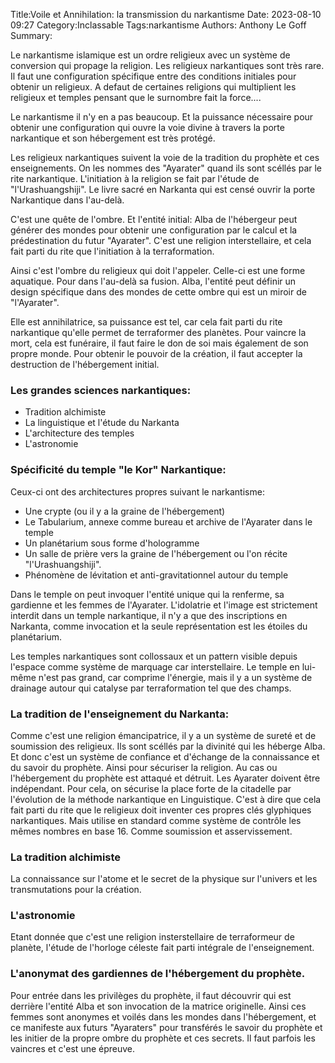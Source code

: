 Title:Voile et Annihilation: la transmission du narkantisme
Date: 2023-08-10 09:27
Category:Inclassable
Tags:narkantisme
Authors: Anthony Le Goff
Summary:

Le narkantisme islamique est un ordre religieux avec un système de conversion qui propage la religion. Les religieux narkantiques sont très rare. Il faut une configuration spécifique entre des conditions initiales pour obtenir un religieux. A defaut de certaines religions qui multiplient les religieux et temples pensant que le surnombre fait la force.... 

Le narkantisme il n'y en a pas beaucoup. Et la puissance nécessaire pour obtenir une configuration qui ouvre la voie divine à travers la porte narkantique et son hébergement est très protégé. 

Les religieux narkantiques suivent la voie de la tradition du prophète et ces enseignements. On les nommes des "Ayarater" quand ils sont scéllés par le rite narkantique. L'initiation à la religion se fait par l'étude de "l'Urashuangshiji". Le livre sacré en Narkanta qui est censé ouvrir la porte Narkantique dans l'au-delà. 

C'est une quête de l'ombre. Et l'entité initial: Alba de l'hébergeur peut générer des mondes pour obtenir une configuration par le calcul et la prédestination du futur "Ayarater". C'est une religion interstellaire, et cela fait parti du rite que l'initiation à la terraformation.

Ainsi c'est l'ombre du religieux qui doit l'appeler. Celle-ci est une forme aquatique. Pour dans l'au-delà sa fusion. Alba, l'entité peut définir un design spécifique dans des mondes de cette ombre qui est un miroir de "l'Ayarater".

Elle est annihilatrice, sa puissance est tel, car cela fait parti du rite narkantique qu'elle permet de terraformer des planètes. Pour vaincre la mort, cela est funéraire, il faut faire le don de soi mais également de son propre monde. Pour obtenir le pouvoir de la création, il faut accepter la destruction de l'hébergement initial.

### Les grandes sciences narkantiques:

* Tradition alchimiste
* La linguistique et l'étude du Narkanta
* L'architecture des temples
* L'astronomie

### Spécificité du temple "le Kor" Narkantique:

Ceux-ci ont des architectures propres suivant le narkantisme:

* Une crypte (ou il y a la graine de l'hébergement)
* Le Tabularium, annexe comme bureau et archive de l'Ayarater dans le temple
* Un planétarium sous forme d'hologramme
* Un salle de prière vers la graine de l'hébergement ou l'on récite "l'Urashuangshiji".
* Phénomène de lévitation et anti-gravitationnel autour du temple

Dans le temple on peut invoquer l'entité unique qui la renferme, sa gardienne et les femmes de l'Ayarater. L'idolatrie et l'image est strictement interdit dans un temple narkantique, il n'y a que des inscriptions en Narkanta, comme invocation et la seule représentation est les étoiles du planétarium.

Les temples narkantiques sont collossaux et un pattern visible depuis l'espace comme système de marquage car interstellaire. Le temple en lui-même n'est pas grand, car comprime l'énergie, mais il y a un système de drainage autour qui catalyse par terraformation tel que des champs. 

### La tradition de l'enseignement du Narkanta:

Comme c'est une religion émancipatrice, il y a un système de sureté et de soumission des religieux. Ils sont scéllés par la divinité qui les héberge Alba. Et donc c'est un système de confiance et d'échange de la connaissance et du savoir du prophète. Ainsi pour sécuriser la religion. Au cas ou l'hébergement du prophète est attaqué et détruit. Les Ayarater doivent être indépendant. Pour cela, on sécurise la place forte de la citadelle par l'évolution de la méthode narkantique en Linguistique. C'est à dire que cela fait parti du rite que le religieux doit inventer ces propres clés glyphiques narkantiques. Mais utilise en standard comme système de contrôle les mêmes nombres en base 16. Comme soumission et asservissement.

### La tradition alchimiste

La connaissance sur l'atome et le secret de la physique sur l'univers et les transmutations pour la création.

### L'astronomie

Etant donnée que c'est une religion insterstellaire de terraformeur de planète, l'étude de l'horloge céleste fait parti intégrale de l'enseignement. 

### L'anonymat des gardiennes de l'hébergement du prophète.

Pour entrée dans les privilèges du prophète, il faut découvrir qui est derrière l'entité Alba et son invocation de la matrice originelle. Ainsi ces femmes sont anonymes et voilés dans les mondes dans l'hébergement, et ce manifeste aux futurs "Ayaraters" pour transférés le savoir du prophète et les initier de la propre ombre du prophète et ces secrets. Il faut parfois les vaincres et c'est une épreuve. 